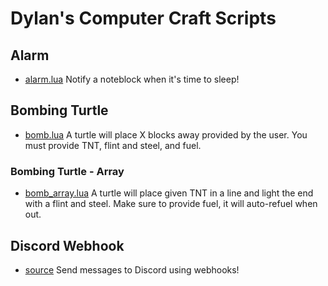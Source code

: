 # Dylan's Computer Craft Scripts

## Alarm
 * [alarm.lua](./alarm/alarm.lua)
Notify a noteblock when it's time to sleep!


## Bombing Turtle
 * [bomb.lua](./bomb/bomb.lua)
A turtle will place X blocks away provided by the user. You must provide TNT,
flint and steel, and fuel.

### Bombing Turtle - Array 
 * [bomb_array.lua](./bomb_array/bomb_array.lua)
A turtle will place given TNT in a line and light the end with a flint and
steel. Make sure to provide fuel, it will auto-refuel when out.


## Discord Webhook
 * [source](./discord/discord.lua)
Send messages to Discord using webhooks! 